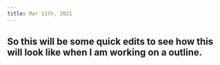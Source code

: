 ```yaml
---
title: Mar 11th, 2021
---
```


## So this will be some quick edits to see how this will look like when I am working on a outline.
